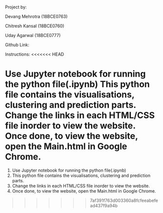 Project by:

Devang Mehrotra (18BCE0763)

Chitresh Kansal (18BCE0760)

Uday Agarwal (18BCE0777)

Github Link:

Instructions:
<<<<<<< HEAD

Use Jupyter notebook for running the python file(.ipynb)
This python file contains the visualisations, clustering and prediction parts.
Change the links in each HTML/CSS file inorder to view the website.
Once done, to view the website, open the Main.html in Google Chrome.
=======
1. Use Jupyter notebook for running the python file(.ipynb)
2. This python file contains the visualisations, clustering and prediction parts.
3. Change the links in each HTML/CSS file inorder to view the website.
4. Once done, to view the website, open the Main.html in Google Chrome.


>>>>>>> 7af391f763d003360a8fcfeeabefead437f9a94b

